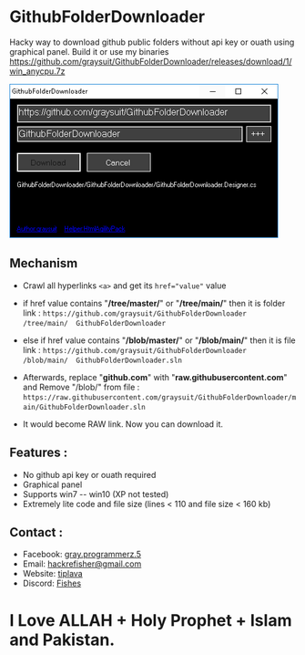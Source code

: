 # GithubFolderDownloader
Hacky way to download github public folders without api key or ouath using graphical panel. Build it or use my binaries https://github.com/graysuit/GithubFolderDownloader/releases/download/1/win_anycpu.7z

<img src="Screenshot.PNG">

## Mechanism
- Crawl all hyperlinks `<a>` and get its `href="value"` value
- if href value contains "**/tree/master/**" or "**/tree/main/**" then it is folder link :
`https://github.com/graysuit/GithubFolderDownloader  /tree/main/  GithubFolderDownloader`
    
- else if href value contains "**/blob/master/**" or "**/blob/main/**" then it is file link :
`https://github.com/graysuit/GithubFolderDownloader  /blob/main/  GithubFolderDownloader.sln`

- Afterwards, replace "**github.com**" with "**raw.githubusercontent.com**" and Remove "/blob/" from file :
`https://raw.githubusercontent.com/graysuit/GithubFolderDownloader/main/GithubFolderDownloader.sln`

- It would become RAW link. Now you can download it.  


## Features :
- No github api key or ouath required
- Graphical panel
- Supports win7 -- win10 (XP not tested)
- Extremely lite code and file size (lines < 110 and file size < 160 kb)

## Contact :
- Facebook: [gray.programmerz.5](https://fb.com/messages/t/gray.programmerz.5)
- Email:    [hackrefisher@gmail.com](mailto:hackrefisher@gmail.com)
- Website:  [tiplava](https://tiplava.blogspot.com)
- Discord:  [Fishes](https://discord.gg/Hu5XPGMTuk)

# I Love ALLAH + Holy Prophet + Islam and Pakistan.
